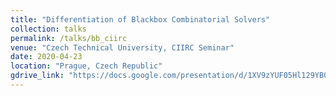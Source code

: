 ```yaml
---
title: "Differentiation of Blackbox Combinatorial Solvers"
collection: talks
permalink: /talks/bb_ciirc
venue: "Czech Technical University, CIIRC Seminar"
date: 2020-04-23
location: "Prague, Czech Republic"
gdrive_link: "https://docs.google.com/presentation/d/1XV9zYUF05Hl129YB0KefIXZhO1k6TOC1qmgFAWwJrgQ/edit?usp=sharing"
---
```

